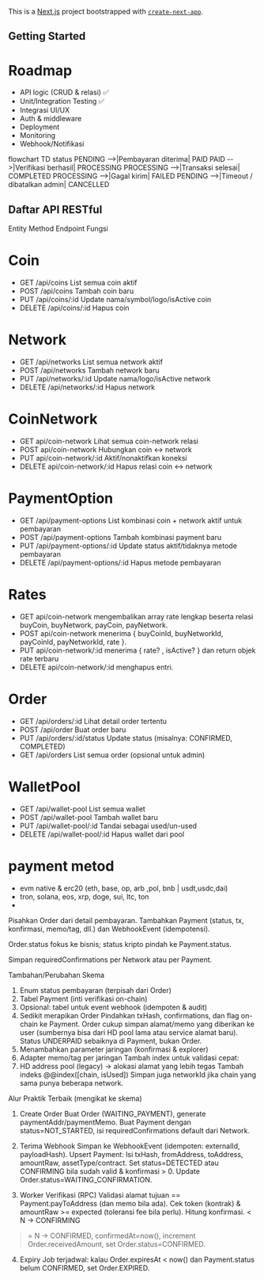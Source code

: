 This is a [Next.js](https://nextjs.org) project bootstrapped with [`create-next-app`](https://nextjs.org/docs/app/api-reference/cli/create-next-app).

## Getting Started
# Roadmap
- API logic  (CRUD & relasi) ✅
- Unit/Integration Testing ✅
- Integrasi UI/UX
- Auth & middleware
- Deployment
- Monitoring
- Webhook/Notifikasi

flowchart TD status
    PENDING -->|Pembayaran diterima| PAID
    PAID -->|Verifikasi berhasil| PROCESSING
    PROCESSING -->|Transaksi selesai| COMPLETED
    PROCESSING -->|Gagal kirim| FAILED
    PENDING -->|Timeout / dibatalkan admin| CANCELLED

## Daftar API RESTful

Entity Method Endpoint Fungsi

# Coin 
- GET /api/coins List semua coin aktif
- POST /api/coins Tambah coin baru
- PUT /api/coins/:id Update nama/symbol/logo/isActive coin
- DELETE /api/coins/:id Hapus coin

# Network 
- GET /api/networks List semua network aktif
- POST /api/networks Tambah network baru
- PUT /api/networks/:id Update nama/logo/isActive network
- DELETE /api/networks/:id Hapus network

# CoinNetwork 
- GET api/coin-network Lihat semua coin-network relasi
- POST api/coin-network Hubungkan coin ↔ network
- PUT api/coin-network/:id Aktif/nonaktifkan koneksi
- DELETE api/coin-network/:id Hapus relasi coin ↔ network

# PaymentOption
- GET /api/payment-options List kombinasi coin + network aktif untuk pembayaran
- POST /api/payment-options Tambah kombinasi payment baru
- PUT /api/payment-options/:id Update status aktif/tidaknya metode pembayaran
- DELETE /api/payment-options/:id Hapus metode pembayaran

# Rates 
- GET api/coin-network mengembalikan array rate lengkap beserta relasi buyCoin, buyNetwork,   payCoin, payNetwork.
- POST api/coin-network menerima { buyCoinId, buyNetworkId, payCoinId, payNetworkId, rate }.
- PUT api/coin-network/:id menerima { rate? , isActive? } dan return objek rate terbaru
- DELETE api/coin-network/:id menghapus entri.

# Order
- GET /api/orders/:id Lihat detail order tertentu
- POST /api/order Buat order baru
- PUT /api/orders/:id/status Update status (misalnya: CONFIRMED, COMPLETED)
- GET /api/orders List semua order (opsional untuk admin)

# WalletPool
- GET /api/wallet-pool List semua wallet
- POST /api/wallet-pool Tambah wallet baru
- PUT /api/wallet-pool/:id Tandai sebagai used/un-used
- DELETE /api/wallet-pool/:id Hapus wallet dari pool


# payment metod
- evm  native & erc20 (eth, base, op, arb ,pol, bnb | usdt,usdc,dai)
- tron, solana, eos, xrp, doge, sui, ltc, ton
- 

Pisahkan Order dari detail pembayaran.
Tambahkan Payment (status, tx, konfirmasi, memo/tag, dll.) dan WebhookEvent (idempotensi).

Order.status fokus ke bisnis; status kripto pindah ke Payment.status.

Simpan requiredConfirmations per Network atau per Payment.

Tambahan/Perubahan Skema

1) Enum status pembayaran (terpisah dari Order)
2) Tabel Payment (inti verifikasi on-chain)
3) Opsional: tabel untuk event webhook (idempoten & audit)
4) Sedikit merapikan Order
Pindahkan txHash, confirmations, dan flag on-chain ke Payment.
Order cukup simpan alamat/memo yang diberikan ke user (sumbernya bisa dari HD pool lama atau service alamat baru).
Status UNDERPAID sebaiknya di Payment, bukan Order.
5) Menambahkan parameter jaringan (konfirmasi & explorer)
6) Adapter memo/tag per jaringan
Tambah index untuk validasi cepat:
7) HD address pool (legacy) → alokasi alamat yang lebih tegas
Tambah indeks @@index([chain, isUsed])
Simpan juga networkId jika chain yang sama punya beberapa network.


Alur Praktik Terbaik (mengikat ke skema)

1. Create Order
Buat Order (WAITING_PAYMENT), generate paymentAddr/paymentMemo.
Buat Payment dengan status=NOT_STARTED, isi requiredConfirmations default dari Network.

2. Terima Webhook
Simpan ke WebhookEvent (idempoten: externalId, payloadHash).
Upsert Payment:
Isi txHash, fromAddress, toAddress, amountRaw, assetType/contract.
Set status=DETECTED atau CONFIRMING bila sudah valid & konfirmasi > 0.
Update Order.status=WAITING_CONFIRMATION.

3. Worker Verifikasi (RPC)
Validasi alamat tujuan == Payment.payToAddress (dan memo bila ada).
Cek token (kontrak) & amountRaw >= expected (toleransi fee bila perlu).
Hitung konfirmasi.
< N → CONFIRMING
>= N → CONFIRMED, confirmedAt=now(), increment Order.receivedAmount, set Order.status=CONFIRMED.
4. Expiry
Job terjadwal: kalau Order.expiresAt < now() dan Payment.status belum CONFIRMED, set Order.EXPIRED.
